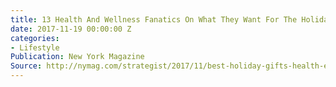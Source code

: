 ```yaml
---
title: 13 Health And Wellness Fanatics On What They Want For The Holidays
date: 2017-11-19 00:00:00 Z
categories:
- Lifestyle
Publication: New York Magazine
Source: http://nymag.com/strategist/2017/11/best-holiday-gifts-health-exercise-wellness-nuts.html
---
```

